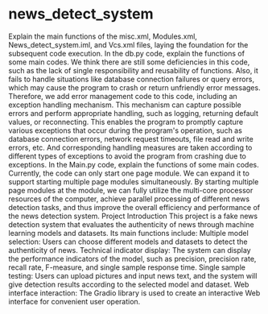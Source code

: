 # news_detect_system
Explain the main functions of the misc.xml, Modules.xml, News_detect_system.iml, and Vcs.xml files, laying the foundation for the subsequent code execution.
In the db.py code, explain the functions of some main codes. We think there are still some deficiencies in this code, such as the lack of single responsibility and reusability of functions. Also, it fails to handle situations like database connection failures or query errors, which may cause the program to crash or return unfriendly error messages. Therefore, we add error management code to this code, including an exception handling mechanism. This mechanism can capture possible errors and perform appropriate handling, such as logging, returning default values, or reconnecting. This enables the program to promptly capture various exceptions that occur during the program's operation, such as database connection errors, network request timeouts, file read and write errors, etc. And corresponding handling measures are taken according to different types of exceptions to avoid the program from crashing due to exceptions.
In the Main.py code, explain the functions of some main codes. Currently, the code can only start one page module. We can expand it to support starting multiple page modules simultaneously. By starting multiple page modules at the module, we can fully utilize the multi-core processor resources of the computer, achieve parallel processing of different news detection tasks, and thus improve the overall efficiency and performance of the news detection system.
Project Introduction
This project is a fake news detection system that evaluates the authenticity of news through machine learning models and datasets. Its main functions include:
Multiple model selection: Users can choose different models and datasets to detect the authenticity of news.
Technical indicator display: The system can display the performance indicators of the model, such as precision, precision rate, recall rate, F-measure, and single sample response time.
Single sample testing: Users can upload pictures and input news text, and the system will give detection results according to the selected model and dataset.
Web interface interaction: The Gradio library is used to create an interactive Web interface for convenient user operation.<!--by liuqiaolai-->
